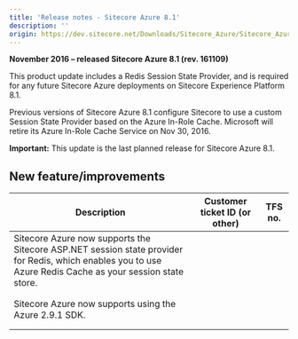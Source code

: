 ```yaml
---
title: 'Release notes - Sitecore Azure 8.1'
description: ''
origin: https://dev.sitecore.net/Downloads/Sitecore_Azure/Sitecore_Azure_81/Sitecore_Azure_81_Update2/Release_notes_test
---
```


**November 2016 – released Sitecore Azure 8.1 (rev. 161109)**

​This product update includes a Redis Session State Provider, and is required for any future Sitecore Azure deployments on Sitecore Experience Platform 8.1.

Previous versions of Sitecore Azure 8.1 configure Sitecore to use a custom Session State Provider based on the Azure In-Role Cache. Microsoft will retire its Azure In-Role Cache Service on Nov 30, 2016.

**Important:** This update is the last planned release for Sitecore Azure 8.1.

## New feature/improvements

| Description                                                                                                                                                   | Customer ticket ID (or other) | TFS no. |
| ------------------------------------------------------------------------------------------------------------------------------------------------------------- | ----------------------------- | ------- |
| Sitecore Azure now supports the Sitecore ASP.NET session state provider for Redis, which enables you to use Azure Redis Cache as your session state store.​​​ |
|  |
|  |
| ​​Sitecore Azure now supports using the Azure 2.9.1 SDK.​ ​                                                                                                   |
|  |
|  |
